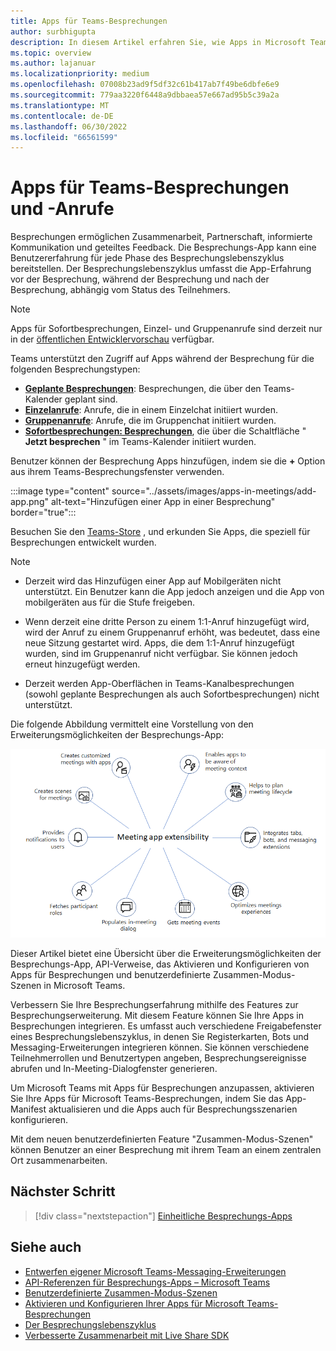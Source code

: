 ```yaml
---
title: Apps für Teams-Besprechungen
author: surbhigupta
description: In diesem Artikel erfahren Sie, wie Apps in Microsoft Teams-Besprechungen basierend auf Teilnehmer- und Benutzerrolle und App-Erweiterbarkeit funktionieren.
ms.topic: overview
ms.author: lajanuar
ms.localizationpriority: medium
ms.openlocfilehash: 07008b23ad9f5df32c61b417ab7f49be6dbfe6e9
ms.sourcegitcommit: 779aa3220f6448a9dbbaea57e667ad95b5c39a2a
ms.translationtype: MT
ms.contentlocale: de-DE
ms.lasthandoff: 06/30/2022
ms.locfileid: "66561599"
---
```

# <a name="apps-for-teams-meetings-and-calls"></a>Apps für Teams-Besprechungen und -Anrufe

Besprechungen ermöglichen Zusammenarbeit, Partnerschaft, informierte Kommunikation und geteiltes Feedback. Die Besprechungs-App kann eine Benutzererfahrung für jede Phase des Besprechungslebenszyklus bereitstellen. Der Besprechungslebenszyklus umfasst die App-Erfahrung vor der Besprechung, während der Besprechung und nach der Besprechung, abhängig vom Status des Teilnehmers.

> [!Note]
>
> Apps für Sofortbesprechungen, Einzel- und Gruppenanrufe sind derzeit nur in der [öffentlichen Entwicklervorschau](~/resources/dev-preview/developer-preview-intro.md) verfügbar.

Teams unterstützt den Zugriff auf Apps während der Besprechung für die folgenden Besprechungstypen:

* [**Geplante Besprechungen**](https://support.microsoft.com/office/schedule-a-meeting-in-teams-943507a9-8583-4c58-b5d2-8ec8265e04e5#ID0EFBD=Desktop): Besprechungen, die über den Teams-Kalender geplant sind.
* [**Einzelanrufe**](https://support.microsoft.com/office/start-a-call-from-a-chat-in-teams-f5138c9d-df4c-43d8-9cf6-53400c1a7798): Anrufe, die in einem Einzelchat initiiert wurden.
* [**Gruppenanrufe**](https://support.microsoft.com/office/start-a-call-from-a-chat-in-teams-f5138c9d-df4c-43d8-9cf6-53400c1a7798): Anrufe, die im Gruppenchat initiiert wurden.
* [**Sofortbesprechungen: Besprechungen**](https://support.microsoft.com/office/start-an-instant-meeting-in-teams-ff95e53f-8231-4739-87fa-00b9723f4ef5), die über die Schaltfläche " **Jetzt besprechen** " im Teams-Kalender initiiert wurden.

Benutzer können der Besprechung Apps hinzufügen, indem sie die **+** Option aus ihrem Teams-Besprechungsfenster verwenden.

:::image type="content" source="../assets/images/apps-in-meetings/add-app.png" alt-text="Hinzufügen einer App in einer Besprechung" border="true":::

Besuchen Sie den [Teams-Store](https://go.microsoft.com/fwlink/p/?LinkID=2183121) , und erkunden Sie Apps, die speziell für Besprechungen entwickelt wurden.

> [!Note]
>
> * Derzeit wird das Hinzufügen einer App auf Mobilgeräten nicht unterstützt. Ein Benutzer kann die App jedoch anzeigen und die App von mobilgeräten aus für die Stufe freigeben.
>
> * Wenn derzeit eine dritte Person zu einem 1:1-Anruf hinzugefügt wird, wird der Anruf zu einem Gruppenanruf erhöht, was bedeutet, dass eine neue Sitzung gestartet wird. Apps, die dem 1:1-Anruf hinzugefügt wurden, sind im Gruppenanruf nicht verfügbar. Sie können jedoch erneut hinzugefügt werden.
>
> * Derzeit werden App-Oberflächen in Teams-Kanalbesprechungen (sowohl geplante Besprechungen als auch Sofortbesprechungen) nicht unterstützt.

Die folgende Abbildung vermittelt eine Vorstellung von den Erweiterungsmöglichkeiten der Besprechungs-App:

![Erweiterbarkeit der Besprechungs-App](../assets/images/apps-in-meetings/meetingappextensibility.png)

Dieser Artikel bietet eine Übersicht über die Erweiterungsmöglichkeiten der Besprechungs-App, API-Verweise, das Aktivieren und Konfigurieren von Apps für Besprechungen und benutzerdefinierte Zusammen-Modus-Szenen in Microsoft Teams.

Verbessern Sie Ihre Besprechungserfahrung mithilfe des Features zur Besprechungserweiterung. Mit diesem Feature können Sie Ihre Apps in Besprechungen integrieren. Es umfasst auch verschiedene Freigabefenster eines Besprechungslebenszyklus, in denen Sie Registerkarten, Bots und Messaging-Erweiterungen integrieren können. Sie können verschiedene Teilnehmerrollen und Benutzertypen angeben, Besprechungsereignisse abrufen und In-Meeting-Dialogfenster generieren.

Um Microsoft Teams mit Apps für Besprechungen anzupassen, aktivieren Sie Ihre Apps für Microsoft Teams-Besprechungen, indem Sie das App-Manifest aktualisieren und die Apps auch für Besprechungsszenarien konfigurieren.

Mit dem neuen benutzerdefinierten Feature "Zusammen-Modus-Szenen" können Benutzer an einer Besprechung mit ihrem Team an einem zentralen Ort zusammenarbeiten.

## <a name="next-step"></a>Nächster Schritt

> [!div class="nextstepaction"]
> [Einheitliche Besprechungs-Apps](meeting-app-extensibility.md)

## <a name="see-also"></a>Siehe auch

* [Entwerfen eigener Microsoft Teams-Messaging-Erweiterungen](~/apps-in-teams-meetings/design/designing-apps-in-meetings.md)
* [API-Referenzen für Besprechungs-Apps – Microsoft Teams](~/apps-in-teams-meetings/api-references.md)
* [Benutzerdefinierte Zusammen-Modus-Szenen](~/apps-in-teams-meetings/teams-together-mode.md)
* [Aktivieren und Konfigurieren Ihrer Apps für Microsoft Teams-Besprechungen](~/apps-in-teams-meetings/enable-and-configure-your-app-for-teams-meetings.md)
* [Der Besprechungslebenszyklus](meeting-app-extensibility.md#meeting-lifecycle)
* [Verbesserte Zusammenarbeit mit Live Share SDK](teams-live-share-overview.md)

